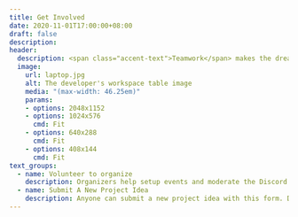 ```yaml
---
title: Get Involved
date: 2020-11-01T17:00:00+08:00
draft: false
description:
header:
  description: <span class="accent-text">Teamwork</span> makes the dream work.
  image:
    url: laptop.jpg
    alt: The developer's workspace table image
    media: "(max-width: 46.25em)"
    params:
    - options: 2048x1152
    - options: 1024x576
      cmd: Fit
    - options: 640x288
      cmd: Fit
    - options: 408x144
      cmd: Fit
text_groups:
  - name: Volunteer to organize
    description: Organizers help setup events and moderate the Discord server. Submit an entry to this form if you are interested in helping with these activities. We hope to add organizers over time as needed. <a href="https://forms.gle/Myj3bVzxozAstYbH6" class="accent-text bold-text" target="_blank">Link to organizer interest form</a>.
  - name: Submit A New Project Idea
    description: Anyone can submit a new project idea with this form. Describe your project idea, especially how it can help others engage with a technology. <a href="https://forms.gle/3A98f5b98Dj3XHFb6" class="accent-text bold-text" target="_blank">Link to idea submission form</a>.
---
```

